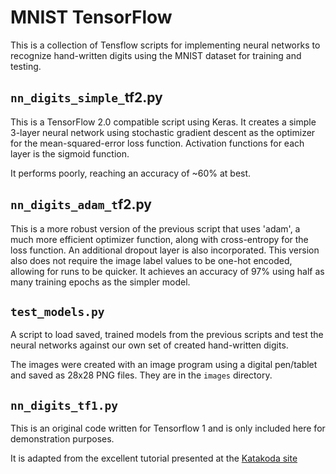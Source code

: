 # MNIST TensorFlow

This is a collection of Tensflow scripts for implementing neural networks to
recognize hand-written digits using the MNIST dataset for training and testing.

## `nn_digits_simple_`tf2.py
This is a TensorFlow 2.0 compatible script using Keras. It creates a simple 3-layer
neural network using stochastic gradient descent as the optimizer for the mean-squared-error
loss function. Activation functions for each layer is the sigmoid function.

It performs poorly, reaching an accuracy of ~60% at best.

## `nn_digits_adam_t`f2.py
This is a more robust version of the previous script that uses 'adam', a much
more efficient optimizer function, along with cross-entropy for the loss
function. An additional dropout layer is also incorporated. This version also
does not require the image label values to be one-hot encoded, allowing for
runs to be quicker.  It achieves an accuracy of 97% using half as many training
epochs as the simpler model.

## `test_models.py`
A script to load saved, trained models from the previous scripts and test the
neural networks against our own set of created hand-written digits.

The images were created with an image program using a digital pen/tablet and
saved as 28x28 PNG files. They are in the `images` directory.

## `nn_digits_tf1.py`
This is an original code written for Tensorflow 1 and is only included here for
demonstration purposes. 

It is adapted from the excellent tutorial presented at the [Katakoda
site](https://www.katacoda.com/basiafusinska/courses/tensorflow-getting-started/tensorflow-mnist-beginner)
